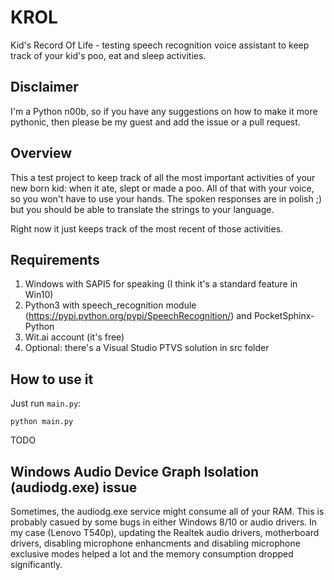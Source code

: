 # KROL
Kid's Record Of Life - testing speech recognition voice assistant to keep track of your kid's poo, eat and sleep activities.

## Disclaimer
I'm a Python n00b, so if you have any suggestions on how to make it more pythonic, then please be my guest and add the issue or a pull request.

## Overview
This a test project to keep track of all the most important activities of your new born kid: when it ate, slept or made a poo. All of that with your voice, so you won't have to use your hands.
The spoken responses are in polish ;) but you should be able to translate the strings to your language.

Right now it just keeps track of the most recent of those activities.

## Requirements
1. Windows with SAPI5 for speaking (I think it's a standard feature in Win10)
1. Python3 with speech_recognition module (https://pypi.python.org/pypi/SpeechRecognition/) and PocketSphinx-Python
1. Wit.ai account (it's free)
1. Optional: there's a Visual Studio PTVS solution in src folder

## How to use it
Just run `main.py`:

```
python main.py
```

TODO

## Windows Audio Device Graph Isolation (audiodg.exe) issue
Sometimes, the audiodg.exe service might consume all of your RAM. This is probably casued by some bugs in either Windows 8/10 or audio drivers. In my case (Lenovo T540p), updating the Realtek audio drivers, motherboard drivers, disabling microphone enhancments and disabling microphone exclusive modes helped a lot and the memory consumption dropped significantly.
